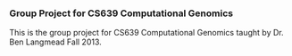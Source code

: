 ### Group Project for CS639 Computational Genomics

This is the group project for CS639 Computational Genomics taught by Dr. Ben Langmead Fall 2013. 

